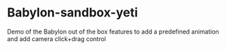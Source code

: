 # Babylon-sandbox-yeti
Demo of the Babylon out of the box features to add a predefined animation and add camera click+drag control
